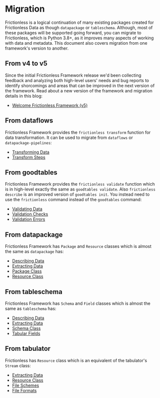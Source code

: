 # Migration

Frictionless is a logical continuation of many existing packages created for Frictionless Data as though `datapackage` or `tableschema`. Although, most of these packages will be supported going forward, you can migrate to Frictionless, which is Python 3.8+, as it improves many aspects of working with data and metadata. This document also covers migration from one framework's version to another.

## From v4 to v5

Since the initial Frictionless Framework release we'd been collecting feedback and analyzing both high-level users' needs and bug reports to identify shorcomings and areas that can be improved in the next version of the framework. Read about a new version of the framework and migration details in this blog:

- [Welcome Frictionless Framework (v5)](../../blog/2022-08-22-frictionless-framework-v5.html)

## From dataflows

Frictionless Framework provides the `frictionless transform` function for data transformation. It can be used to migrate from `dataflows` or `datapackage-pipelines`:
- [Transforming Data](../guides/transforming-data.html)
- [Transform Steps](../steps/resource.html)

## From goodtables

Frictionless Framework provides the `frictionless validate` function which is in high-level exactly the same as `goodtables validate`. Also `frictionless describe` is an improved version of `goodtables init`. You instead need to use the `frictionless` command instead of the `goodtables` command:
- [Validating Data](../guides/validating-data.html)
- [Validation Checks](../checks/baseline.html)
- [Validation Errors](../errors/metadata.html)

## From datapackage

Frictionless Framework has `Package` and `Resource` classes which is almost the same as `datapackage` has:

- [Describing Data](../guides/describing-data.html)
- [Extracting Data](../guides/extracting-data.html)
- [Package Class](../framework/package.html)
- [Resource Class](../framework/resource.html)

## From tableschema

Frictionless Framework has `Schema` and `Field` classes which is almost the same as `tableschema` has:

- [Describing Data](../guides/describing-data.html)
- [Extracting Data](../guides/extracting-data.html)
- [Schema Class](../framework/schema.html)
- [Tabular Fields](../fields/any.html)

## From tabulator

Frictionless has `Resource` class which is an equivalent of the tabulator's `Stream` class:

- [Extracting Data](../guides/extracting-data.html)
- [Resource Class](../framework/resource.html)
- [File Schemes](../schemes/aws.html)
- [File Formats](../formats/csv.html)
